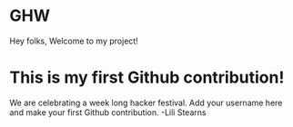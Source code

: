 # GHW

Hey folks,
Welcome to my project!

# This is my first Github contribution!

We are celebrating a week long hacker festival. Add your username here and make your first Github contribution.
-Lili Stearns